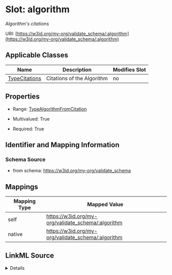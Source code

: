 

# Slot: algorithm


_Algorithm's citations_





URI: [https://w3id.org/my-org/validate_schema/:algorithm](https://w3id.org/my-org/validate_schema/:algorithm)



<!-- no inheritance hierarchy -->





## Applicable Classes

| Name | Description | Modifies Slot |
| --- | --- | --- |
| [TypeCitations](TypeCitations.md) | Citations of the Algorithm |  no  |







## Properties

* Range: [TypeAlgorithmFromCitation](TypeAlgorithmFromCitation.md)

* Multivalued: True

* Required: True





## Identifier and Mapping Information







### Schema Source


* from schema: https://w3id.org/my-org/validate_schema




## Mappings

| Mapping Type | Mapped Value |
| ---  | ---  |
| self | https://w3id.org/my-org/validate_schema/:algorithm |
| native | https://w3id.org/my-org/validate_schema/:algorithm |




## LinkML Source

<details>
```yaml
name: algorithm
description: Algorithm's citations
from_schema: https://w3id.org/my-org/validate_schema
rank: 1000
alias: algorithm
domain_of:
- TypeCitations
range: TypeAlgorithmFromCitation
required: true
multivalued: true

```
</details>